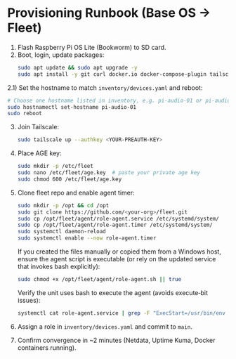 # Provisioning Runbook (Base OS → Fleet)

1) Flash Raspberry Pi OS Lite (Bookworm) to SD card.
2) Boot, login, update packages:
   ```bash
   sudo apt update && sudo apt upgrade -y
   sudo apt install -y git curl docker.io docker-compose-plugin tailscale sops jq alsa-utils
   ```
2.1) Set the hostname to match `inventory/devices.yaml` and reboot:
   ```bash
   # Choose one hostname listed in inventory, e.g. pi-audio-01 or pi-audio-02
   sudo hostnamectl set-hostname pi-audio-01
   sudo reboot
   ```
3) Join Tailscale:
   ```bash
   sudo tailscale up --authkey <YOUR-PREAUTH-KEY>
   ```
4) Place AGE key:
   ```bash
   sudo mkdir -p /etc/fleet
   sudo nano /etc/fleet/age.key  # paste your private age key
   sudo chmod 600 /etc/fleet/age.key
   ```
5) Clone fleet repo and enable agent timer:
   ```bash
   sudo mkdir -p /opt && cd /opt
   sudo git clone https://github.com/<your-org>/fleet.git
   sudo cp /opt/fleet/agent/role-agent.service /etc/systemd/system/
   sudo cp /opt/fleet/agent/role-agent.timer /etc/systemd/system/
   sudo systemctl daemon-reload
   sudo systemctl enable --now role-agent.timer
   ```

   If you created the files manually or copied them from a Windows host, ensure the agent script is executable (or rely on the updated service that invokes bash explicitly):
   ```bash
   sudo chmod +x /opt/fleet/agent/role-agent.sh || true
   ```

   Verify the unit uses bash to execute the agent (avoids execute‑bit issues):
   ```bash
   systemctl cat role-agent.service | grep -F "ExecStart=/usr/bin/env bash" -n || true
   ```
6) Assign a role in `inventory/devices.yaml` and commit to `main`.
7) Confirm convergence in ~2 minutes (Netdata, Uptime Kuma, Docker containers running).
